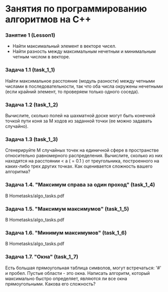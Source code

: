 ﻿# Занятия по программированию алгоритмов на C++

### Занятие 1 (Lesson1)
 - Найти максимальный элемент в векторе чисел.
 - Найти разность между максимальным нечетным и минимальным четным числом в векторе.

### Задача 1.1 (task_1_1)
Найти максимальное расстояние (модуль разности) между четными числами в последовательности, так что оба числа окружены нечетными (если крайний элемент, то проверяем только одного соседа).

### Задача 1.2 (task_1_2)
Вычислите, сколько полей на шахматной доске могут быть конечной точкой пути коня за M ходов из заданной точки (ее можно задавать случайно).

### Задача 1.3 (task_1_3)
Сгенерируйте M случайных точек на единичной сфере в пространстве относительно равномерного распределения. Вычислите, сколько из них находятся на расстоянии < a ( = 0.1 ) от треугольника, построенного на каких-либо трех других точках. Как оценивается сложность вашего алгоритма?

### Задача 1.4. "Максимум справа за один проход" (task_1_4)
В Hometasks/algo_tasks.pdf

### Задача 1.5. "Максимум максимумов" (task_1_5)
В Hometasks/algo_tasks.pdf

### Задача 1.6. "Минимум максимумов" (task_1_6)
В Hometasks/algo_tasks.pdf

### Задача 1.7. "Окна" (task_1_7)
Есть большая прямоугольная таблица символов, могут встречаться: '#' и пробел. 
Пустые области - это окна. 
Написать алгоритм, который максимально быстро определяет, являются ли все окна прямоугольными. Какова его сложность? 


